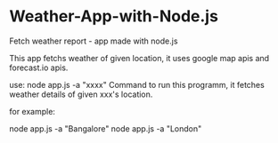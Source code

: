 # Weather-App-with-Node.js
Fetch weather report - app made with node.js

This app fetchs weather of given location, it uses google map apis and forecast.io apis.

use: node app.js -a "xxxx" Command to run this programm, it fetches weather details of given xxx's location.

for example: 

node app.js -a "Bangalore"
node app.js -a "London"
